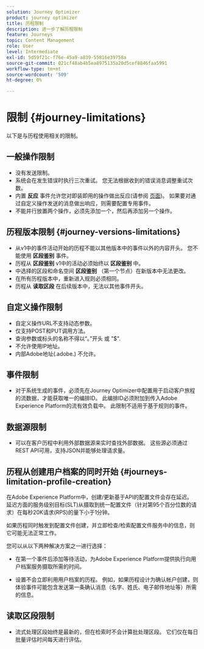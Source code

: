 ```yaml
---
solution: Journey Optimizer
product: journey optimizer
title: 历程限制
description: 进一步了解历程限制
feature: Journeys
topic: Content Management
role: User
level: Intermediate
exl-id: 5d59f21c-f76e-45a9-a839-55816e39758a
source-git-commit: 021cf48ab4b5ea8975135a20d5cef8846faa5991
workflow-type: tm+mt
source-wordcount: '509'
ht-degree: 0%

---
```


# 限制 {#journey-limitations}

以下是与历程使用相关的限制。

## 一般操作限制

* 没有发送限制。 
* 系统会在发生错误时执行三次重试。 您无法根据收到的错误消息调整重试次数。 
* 内置 **反应** 事件允许您对即装即用的操作做出反应(请参阅 [页面](../building-journeys/reaction-events.md))。 如果要对通过自定义操作发送的消息做出响应，则需要配置专用事件。 
* 不能并行放置两个操作，必须先添加一个，然后再添加另一个操作。

## 历程版本限制 {#journey-versions-limitations}

* 从v1中的事件活动开始的历程不能以其他版本中的事件以外的内容开头。 您不能使用 **区段鉴别** 事件。
* 历程从 **区段鉴别** v1中的活动必须始终以 **区段鉴别** 中。
* 中选择的区段和命名空间 **区段鉴别** （第一个节点）在新版本中无法更改。
* 在所有历程版本中，重新进入规则必须相同。
* 历程从 **读取区段** 在后续版本中，无法以其他事件开头。
 

## 自定义操作限制

* 自定义操作URL不支持动态参数。 
* 仅支持POST和PUT调用方法。 
* 查询参数或标头的名称不得以“。”开头 或 &quot;$&quot;. 
* 不允许使用IP地址。 
* 内部Adobe地址(.adobe.) 不允许。
 

## 事件限制

* 对于系统生成的事件，必须先在Journey Optimizer中配置用于启动客户旅程的流数据，才能获取唯一的编排ID。 此编排ID必须附加到传入Adobe Experience Platform的流有效负载中。 此限制不适用于基于规则的事件。
 

## 数据源限制

* 可以在客户历程中利用外部数据源来实时查找外部数据。 这些源必须通过REST API可用，支持JSON并能够处理请求量。

## 历程从创建用户档案的同时开始 {#journeys-limitation-profile-creation}

在Adobe Experience Platform中，创建/更新基于API的配置文件会存在延迟。 延迟方面的服务级别目标(SLT)从摄取到统一配置文件（针对第95个百分位数的请求）在每秒20K请求(RPS)的量下小于1分钟。

如果历程同时触发到配置文件创建，并立即检查/检索配置文件服务中的信息，则它可能无法正常工作。

您可以从以下两种解决方案之一进行选择：

* 在第一个事件后添加等待活动，为Adobe Experience Platform提供执行向用户档案服务摄取所需的时间。

* 设置不会立即利用用户档案的历程。 例如，如果历程设计为确认帐户创建，则体验事件可能包含发送第一条确认消息（名字、姓氏、电子邮件地址等）所需的信息。

## 读取区段限制

* 流式处理区段始终是最新的，但在检索时不会计算批处理区段。 它们仅在每日批量评估时间每天进行评估。

